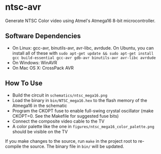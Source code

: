 ntsc-avr
========

Generate NTSC Color video using Atmel's Atmega16 8-bit microcontroller.

Software Dependencies
---------------------

- On Linux: gcc-avr, binutils-avr, avr-libc, avrdude. On Ubuntu, you can install all of these with `sudo apt-get update && sudo apt-get install gcc build-essential gcc-avr gdb-avr binutils-avr avr-libc avrdude`
- On Windows: WinAVR
- On Mac OS X: CrossPack AVR

How To Use
----------

- Build the circuit in `schematics/ntsc_mega16.png`
- Load the binary in `bin/NTSC_mega16.hex` to the flash memory of the Atmega16 in the schematic
- Program the CKOPT fuse to enable full-swing crystal oscillator (make CKOPT=0. See the Makefile for suggested fuse bits)
- Connect the composite video cable to the TV
- A color palette like the one in `figures/ntsc_mega16_color_palette.png` should be visible on the TV

If you make changes to the source, run `make` in the project root to re-compile the source. The binary file in `bin/` will be updated.